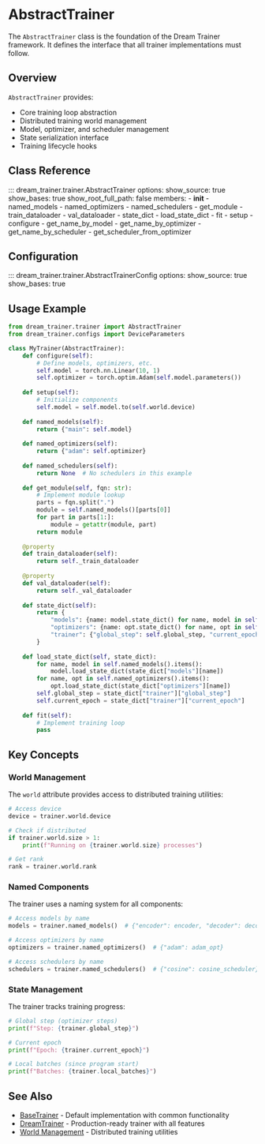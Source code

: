 # AbstractTrainer

The `AbstractTrainer` class is the foundation of the Dream Trainer framework. It defines the interface that all trainer implementations must follow.

## Overview

`AbstractTrainer` provides:
- Core training loop abstraction
- Distributed training world management
- Model, optimizer, and scheduler management
- State serialization interface
- Training lifecycle hooks

## Class Reference

::: dream_trainer.trainer.AbstractTrainer
    options:
      show_source: true
      show_bases: true
      show_root_full_path: false
      members:
        - __init__
        - named_models
        - named_optimizers
        - named_schedulers
        - get_module
        - train_dataloader
        - val_dataloader
        - state_dict
        - load_state_dict
        - fit
        - setup
        - configure
        - get_name_by_model
        - get_name_by_optimizer
        - get_name_by_scheduler
        - get_scheduler_from_optimizer

## Configuration

::: dream_trainer.trainer.AbstractTrainerConfig
    options:
      show_source: true
      show_bases: true

## Usage Example

```python
from dream_trainer.trainer import AbstractTrainer
from dream_trainer.configs import DeviceParameters

class MyTrainer(AbstractTrainer):
    def configure(self):
        # Define models, optimizers, etc.
        self.model = torch.nn.Linear(10, 1)
        self.optimizer = torch.optim.Adam(self.model.parameters())
    
    def setup(self):
        # Initialize components
        self.model = self.model.to(self.world.device)
    
    def named_models(self):
        return {"main": self.model}
    
    def named_optimizers(self):
        return {"adam": self.optimizer}
    
    def named_schedulers(self):
        return None  # No schedulers in this example
    
    def get_module(self, fqn: str):
        # Implement module lookup
        parts = fqn.split(".")
        module = self.named_models()[parts[0]]
        for part in parts[1:]:
            module = getattr(module, part)
        return module
    
    @property
    def train_dataloader(self):
        return self._train_dataloader
    
    @property
    def val_dataloader(self):
        return self._val_dataloader
    
    def state_dict(self):
        return {
            "models": {name: model.state_dict() for name, model in self.named_models().items()},
            "optimizers": {name: opt.state_dict() for name, opt in self.named_optimizers().items()},
            "trainer": {"global_step": self.global_step, "current_epoch": self.current_epoch}
        }
    
    def load_state_dict(self, state_dict):
        for name, model in self.named_models().items():
            model.load_state_dict(state_dict["models"][name])
        for name, opt in self.named_optimizers().items():
            opt.load_state_dict(state_dict["optimizers"][name])
        self.global_step = state_dict["trainer"]["global_step"]
        self.current_epoch = state_dict["trainer"]["current_epoch"]
    
    def fit(self):
        # Implement training loop
        pass
```

## Key Concepts

### World Management

The `world` attribute provides access to distributed training utilities:

```python
# Access device
device = trainer.world.device

# Check if distributed
if trainer.world.size > 1:
    print(f"Running on {trainer.world.size} processes")

# Get rank
rank = trainer.world.rank
```

### Named Components

The trainer uses a naming system for all components:

```python
# Access models by name
models = trainer.named_models()  # {"encoder": encoder, "decoder": decoder}

# Access optimizers by name
optimizers = trainer.named_optimizers()  # {"adam": adam_opt}

# Access schedulers by name
schedulers = trainer.named_schedulers()  # {"cosine": cosine_scheduler}
```

### State Management

The trainer tracks training progress:

```python
# Global step (optimizer steps)
print(f"Step: {trainer.global_step}")

# Current epoch
print(f"Epoch: {trainer.current_epoch}")

# Local batches (since program start)
print(f"Batches: {trainer.local_batches}")
```

## See Also

- [BaseTrainer](base.md) - Default implementation with common functionality
- [DreamTrainer](dream.md) - Production-ready trainer with all features
- [World Management](../utilities/world.md) - Distributed training utilities 